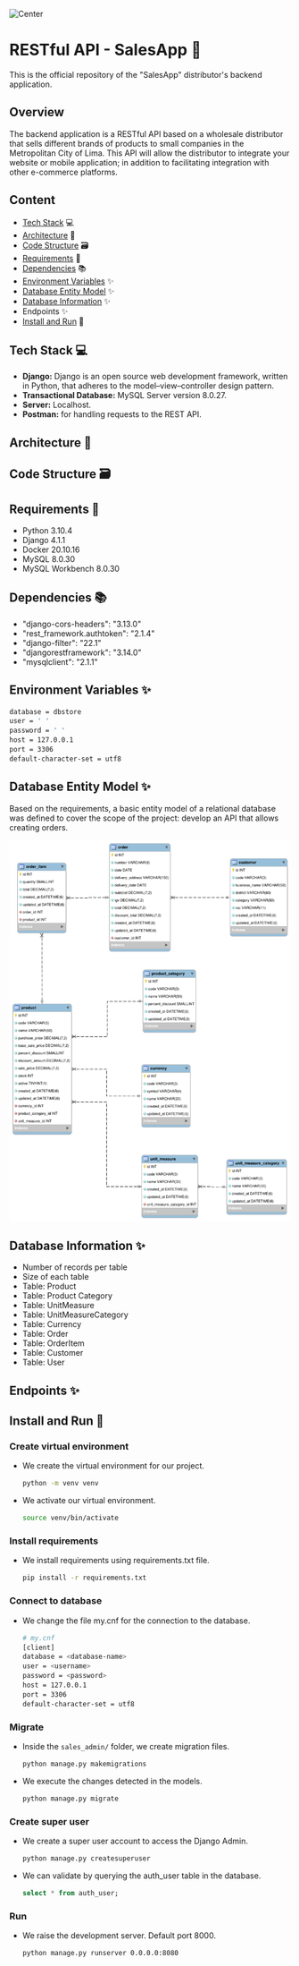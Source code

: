 ![Center](https://capacitacion.uc.cl/images/noticias/gestion-de-bodegas.jpg)

# RESTful API - SalesApp 👷

This is the official repository of the "SalesApp" distributor's backend application.
  
## Overview

The backend application is a RESTful API based on a wholesale distributor that sells different brands of products to small companies in the Metropolitan City of Lima. This API will allow the distributor to integrate your website or mobile application; in addition to facilitating integration with other e-commerce platforms.

## Content

* [Tech Stack](#techstack) :computer:
* [Architecture](#architecture) :bank:
* [Code Structure](#code_structure) :card_file_box:
* [Requirements](#requirements) 📝
* [Dependencies](#dependencies) :books:
* [Environment Variables](#env) :sparkles:
* [Database Entity Model](#dbmodel) :sparkles:
* [Database Information](#dbinfo) :sparkles:
* Endpoints :sparkles:
* [Install and Run](#install_run) 🚀

<a name="techstack"></a>
## Tech Stack :computer:
- **Django:** Django is an open source web development framework, written in Python, that adheres to the model–view–controller design pattern.
- **Transactional Database:** MySQL Server version 8.0.27.
- **Server:** Localhost.
- **Postman:** for handling requests to the REST API.

<a name="architecture"></a>
## Architecture :bank:

<a name="code_structure"></a>
## Code Structure :card_file_box:

<a name="requirements"></a>
## Requirements 📝

* Python 3.10.4
* Django 4.1.1
* Docker 20.10.16
* MySQL 8.0.30
* MySQL Workbench 8.0.30

<a name="dependencies"></a>
## Dependencies :books:

* "django-cors-headers": "3.13.0"
* "rest_framework.authtoken": "2.1.4" 
* "django-filter": "22.1"
* "djangorestframework": "3.14.0"
* "mysqlclient": "2.1.1"

<a name="env"></a>
## Environment Variables :sparkles:

```bash
database = dbstore
user = ' '
password = ' '
host = 127.0.0.1
port = 3306
default-character-set = utf8
```

<a name="dbmodel"></a>
## Database Entity Model :sparkles:

Based on the requirements, a basic entity model of a relational database was defined to cover the scope of the project: develop an API that allows creating orders.

![image Model Database](https://github.com/sharon1160/sales-app/blob/main/imgs/db_diagram.png)

<a name="dbinfo"></a>
## Database Information :sparkles:

* Number of records per table
* Size of each table
* Table: Product
* Table: Product Category
* Table: UnitMeasure
* Table: UnitMeasureCategory
* Table: Currency
* Table: Order
* Table: OrderItem
* Table: Customer
* Table: User

## Endpoints :sparkles:


<a name="install_run"></a>
## Install and Run 🚀

### Create virtual environment

* We create the virtual environment for our project.

  ```bash 
  python -m venv venv
  ````
* We activate our virtual environment.

  ```bash
  source venv/bin/activate
  ````
### Install requirements

* We install requirements using requirements.txt file.

  ```bash
  pip install -r requirements.txt
  ````

### Connect to database

* We change the file my.cnf for the connection to the database.

  ```bash
  # my.cnf
  [client]
  database = <database-name>
  user = <username>
  password = <password>
  host = 127.0.0.1
  port = 3306
  default-character-set = utf8
  ````
### Migrate

* Inside the `sales_admin/` folder, we create migration files.

  ```bash
  python manage.py makemigrations
  ````
* We execute the changes detected in the models.

  ```bash
  python manage.py migrate
  ````
### Create super user

* We create a super user account to access the Django Admin.

   ```bash
   python manage.py createsuperuser
   ````
* We can validate by querying the auth_user table in the database.

  ```sql
  select * from auth_user;
  ````
### Run

* We raise the development server. Default port 8000.

  ```bash
  python manage.py runserver 0.0.0.0:8080
  ````
